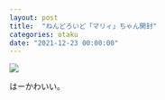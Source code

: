 ```yaml
---
layout: post
title:  "ねんどろいど「マリィ」ちゃん開封"
categories: otaku
date: "2021-12-23 00:00:00"
---
```



<div class="trim">
  <div class="trim__item">
    <a href="{{ site.url }}/assets/images/2021-12-23-report/13-39-49.png">
      <img class="one" src="{{ site.url }}/assets/thumbnail/2021-12-23-report/13-39-49.png">
    </a>
  </div>
</div>


はーかわいい。

